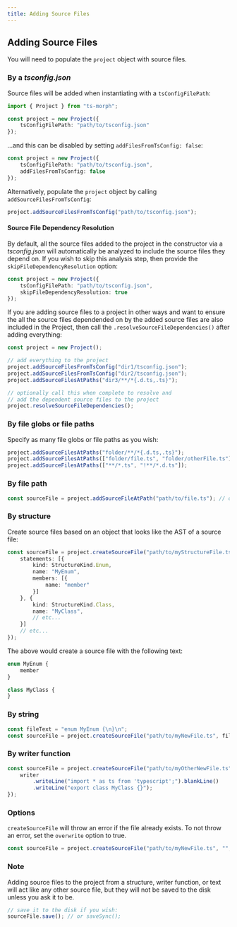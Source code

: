 ```yaml
---
title: Adding Source Files
---
```


## Adding Source Files

You will need to populate the `project` object with source files.

### By a *tsconfig.json*

Source files will be added when instantiating with a `tsConfigFilePath`:

```ts
import { Project } from "ts-morph";

const project = new Project({
    tsConfigFilePath: "path/to/tsconfig.json"
});
```

...and this can be disabled by setting `addFilesFromTsConfig: false`:

```ts
const project = new Project({
    tsConfigFilePath: "path/to/tsconfig.json",
    addFilesFromTsConfig: false
});
```

Alternatively, populate the `project` object by calling `addSourceFilesFromTsConfig`:

```ts
project.addSourceFilesFromTsConfig("path/to/tsconfig.json");
```

#### Source File Dependency Resolution

By default, all the source files added to the project in the constructor via a *tsconfig.json* will automatically be analyzed to
include the source files they depend on. If you wish to skip this analysis step, then provide the `skipFileDependencyResolution` option:

```ts
const project = new Project({
    tsConfigFilePath: "path/to/tsconfig.json",
    skipFileDependencyResolution: true
});
```

If you are adding source files to a project in other ways and want to ensure the all the source files dependended on by the added source files
are also included in the Project, then call the `.resolveSourceFileDependencies()` after adding everything:

```ts
const project = new Project();

// add everything to the project
project.addSourceFilesFromTsConfig("dir1/tsconfig.json");
project.addSourceFilesFromTsConfig("dir2/tsconfig.json");
project.addSourceFilesAtPaths("dir3/**/*{.d.ts,.ts}");

// optionally call this when complete to resolve and
// add the dependent source files to the project
project.resolveSourceFileDependencies();
```

### By file globs or file paths

Specify as many file globs or file paths as you wish:

```ts
project.addSourceFilesAtPaths("folder/**/*{.d.ts,.ts}");
project.addSourceFilesAtPaths(["folder/file.ts", "folder/otherFile.ts"]);
project.addSourceFilesAtPaths(["**/*.ts", "!**/*.d.ts"]);
```

### By file path

```ts
const sourceFile = project.addSourceFileAtPath("path/to/file.ts"); // or addSourceFileAtPathIfExists
```

### By structure

Create source files based on an object that looks like the AST of a source file:

```ts
const sourceFile = project.createSourceFile("path/to/myStructureFile.ts", {
    statements: [{
        kind: StructureKind.Enum,
        name: "MyEnum",
        members: [{
            name: "member"
        }]
    }, {
        kind: StructureKind.Class,
        name: "MyClass",
        // etc...
    }]
    // etc...
});
```

The above would create a source file with the following text:

```ts
enum MyEnum {
    member
}

class MyClass {
}
```

### By string

```ts
const fileText = "enum MyEnum {\n}\n";
const sourceFile = project.createSourceFile("path/to/myNewFile.ts", fileText);
```

### By writer function

```ts
const sourceFile = project.createSourceFile("path/to/myOtherNewFile.ts", writer => {
    writer
        .writeLine("import * as ts from 'typescript';").blankLine()
        .writeLine("export class MyClass {}");
});
```

### Options

`createSourceFile` will throw an error if the file already exists.
To not throw an error, set the `overwrite` option to true.

```ts
const sourceFile = project.createSourceFile("path/to/myNewFile.ts", "", { overwrite: true });
```

### Note

Adding source files to the project from a structure, writer function, or text will act like any other source file, but they will not be saved to the disk unless you ask it to be.

```ts
// save it to the disk if you wish:
sourceFile.save(); // or saveSync();
```
